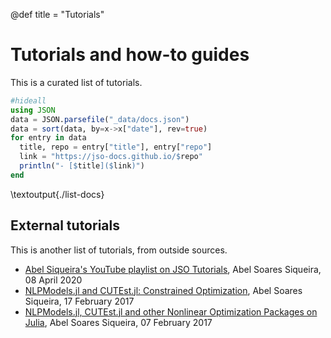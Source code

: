 @def title = "Tutorials"

# Tutorials and how-to guides

This is a curated list of tutorials.

```julia:./list-docs.jl
#hideall
using JSON
data = JSON.parsefile("_data/docs.json")
data = sort(data, by=x->x["date"], rev=true)
for entry in data
  title, repo = entry["title"], entry["repo"]
  link = "https://jso-docs.github.io/$repo"
  println("- [$title]($link)")
end
```
\textoutput{./list-docs}

## External tutorials

This is another list of tutorials, from outside sources.

- [Abel Siqueira's YouTube playlist on JSO Tutorials](https://www.youtube.com/playlist?list=PLOOY0eChA1uxmm8G2caFpdX7X9NjgpDUY), Abel Soares Siqueira, 08 April 2020
- [NLPModels.jl and CUTEst.jl: Constrained Optimization](https://abelsiqueira.github.io/blog/_posts/2017/2017-02-17-nlpmodelsjl-and-cutestjl-constrained-optimization/), Abel Soares Siqueira, 17 February 2017
- [NLPModels.jl, CUTEst.jl and other Nonlinear Optimization Packages on Julia](https://abelsiqueira.github.io/blog/_posts/2017/2017-02-07-nlpmodelsjl-cutestjl-and-other-nonlinear-optimization-packages-on-julia/), Abel Soares Siqueira, 07 February 2017